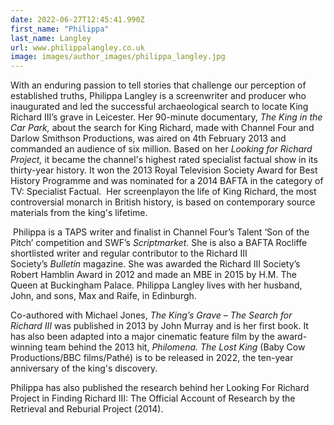 ```yaml
---
date: 2022-06-27T12:45:41.990Z
first_name: "Philippa"
last_name: Langley
url: www.philippalangley.co.uk
image: images/author_images/philippa_langley.jpg
---
```

With an enduring passion to tell stories that challenge our perception of established truths, Philippa Langley is a screenwriter and producer who inaugurated and led the successful archaeological search to locate King Richard III’s grave in Leicester. Her 90-minute documentary, *The King in the Car Park,* about the search for King Richard, made with Channel Four and Darlow Smithson Productions, was aired on 4th February 2013 and commanded an audience of six million. Based on her *Looking for Richard Project,* it became the channel's highest rated specialist factual show in its thirty-year history. It won the 2013 Royal Television Society Award for Best History Programme and was nominated for a 2014 BAFTA in the category of TV: Specialist Factual.  Her screenplayon the life of King Richard, the most controversial monarch in British history, is based on contemporary source materials from the king's lifetime.

 Philippa is a TAPS writer and finalist in Channel Four’s Talent ‘Son of the Pitch’ competition and SWF’s *Scriptmarket*. She is also a BAFTA Rocliffe shortlisted writer and regular contributor to the Richard III Society’s *Bulletin* magazine. She was awarded the Richard III Society’s Robert Hamblin Award in 2012 and made an MBE in 2015 by H.M. The Queen at Buckingham Palace. Philippa Langley lives with her husband, John, and sons, Max and Raife, in Edinburgh.

Co-authored with Michael Jones, *The King’s Grave – The Search for Richard III* was published in 2013 by John Murray and is her first book. It has also been adapted into a major cinematic feature film by the award-winning team behind the 2013 hit, *Philomena. The Lost King* (Baby Cow Productions/BBC films/Pathé) is to be released in 2022, the ten-year anniversary of the king's discovery.

Philippa has also published the research behind her Looking For Richard Project in Finding Richard III: The Official Account of Research by the Retrieval and Reburial Project (2014).